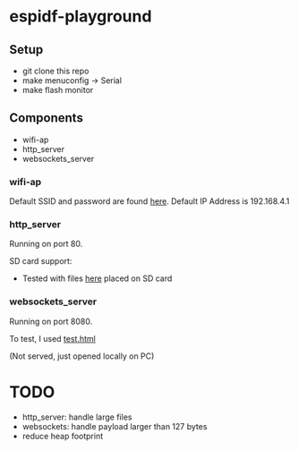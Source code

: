 # espidf-playground

## Setup
- git clone this repo
- make menuconfig -> Serial
- make flash monitor

## Components
- wifi-ap
- http_server
- websockets_server

### wifi-ap
Default SSID and password are found [here](https://github.com/mohankumargupta/espidf-playground/blob/master/components/wifi_ap/include/wifi_ap.h). Default IP Address is 192.168.4.1
  
### http_server
Running on port 80.

SD card support: 
- Tested with files [here](https://github.com/mohankumargupta/espidf-playground/blob/master/test_data/httpserver_sdcard) placed on SD card

### websockets_server
Running on port 8080.

To test, I used [test.html](https://github.com/mohankumargupta/espidf-playground/blob/master/test_data/websockets/test.html)

(Not served, just opened locally on PC)

# TODO
- http_server: handle large files 
- websockets: handle payload larger than 127 bytes
- reduce heap footprint




